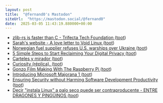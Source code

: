```yaml
---
layout: post
title:  "@fernand0's Mastodon"
siteUrl:  "https://mastodon.social/@fernand0"
date:  2025-03-05 11:43:19.880000+00:00
---
```

*  [zlib-rs is faster than C - Trifecta Tech Foundation ](https://trifectatech.org/blog/zlib-rs-is-faster-than-c) ([toot](https://mastodon.social/@fernand0/114109644791814934))
*  [Sarah's website - A love letter to Void Linux ](https://srazkvt.codeberg.page/posts/2025-02-26-a-love-letter-to-void-linux.htm) ([toot](https://mastodon.social/@fernand0/114109396491548614))
*  [Norwegian fuel supplier refuses U.S. warships over Ukraine ](https://ukdefencejournal.org.uk/norwegian-fuel-supplier-refuses-u-s-warships-over-ukraine) ([toot](https://mastodon.social/@fernand0/114109013416405041))
*  [5 Simple Steps to Start Reclaiming Your Digital Privacy ](https://air-academy.org/5-simple-steps-to-start-reclaiming-your-digital-privacy) ([toot](https://mastodon.social/@fernand0/114107410523633543))
*  [Carteles y mirador ](https://www.flickr.com/photos/fernand0/54360282160) ([toot](https://mastodon.social/@fernand0/114107386679188953))
*  [Curiosity (réplica). ](https://avecesunafoto.wordpress.com/2025/03/04/curiosity-replica) ([toot](https://mastodon.social/@fernand0/114105583038337846))
*  [Gonzo Film Making With The Raspberry Pi ](https://hackaday.com/2025/02/28/gonzo-film-making-with-the-raspberry-pi) ([toot](https://mastodon.social/@fernand0/114105485067096117))
*  [Introducing Microsoft Majorana 1 ](https://news.microsoft.com/azure-quantum) ([toot](https://mastodon.social/@fernand0/114105352041404928))
*  [Ensuring Security without Harming Software Development Productivity ](https://www.infoq.com/news/2025/02/security-software-development) ([toot](https://mastodon.social/@fernand0/114105061471534893))
*  [Decir "instala Linux" a palo seco puede ser contraproducente - ENTRE DRAGONES Y PINGÜINOS ](https://angelesbroullon.gitlab.io/entredragonesypinguinos/2025/02/26/20250226-lo-de-instala-linux-no-es-tan-facil) ([toot](https://mastodon.social/@fernand0/114104875429871544))
